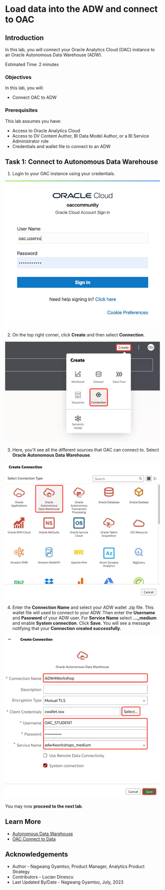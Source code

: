 # Load data into the ADW and connect to OAC

## Introduction

In this lab, you will connect your Oracle Analytics Cloud (OAC) instance to an Oracle Autonomous Data Warehouse (ADW).

Estimated Time: 2 minutes

### Objectives

In this lab, you will:
* Connect OAC to ADW

### Prerequisites

This lab assumes you have:
* Access to Oracle Analytics Cloud
* Access to DV Content Author, BI Data Model Author, or a BI Service Administrator role
* Credentials and wallet file to connect to an ADW

## Task 1: Connect to Autonomous Data Warehouse


1. Login to your OAC instance using your credentials.

  ![login](images/login.png)

2. On the top right corner, click **Create** and then select **Connection**.

  ![create connection](images/create-connection.png)

3. Here, you'll see all the different sources that OAC can connect to. Select **Oracle Autonomous Data Warehouse**.

  ![select adw](images/select-adw.png)

4. Enter the **Connection Name** and select your ADW wallet .zip file. This wallet file will used to connect to your ADW. Then enter the **Username** and **Password** of your ADW user. For **Service Name** select **..._medium** and enable **System connection**. Click **Save**. You will see a message notifying that your **Connection created successfully**.

  ![connection credentials](images/connection-credentials.png)

You may now **proceed to the next lab**.

## Learn More
* [Autonomous Data Warehouse](https://docs.oracle.com/en/cloud/paas/autonomous-data-warehouse-cloud/)
* [OAC Connect to Data](https://docs.oracle.com/en/cloud/paas/analytics-cloud/upload-data.html)

## Acknowledgements
* Author - Nagwang Gyamtso, Product Manager, Analytics Product Strategy
* Contributors - Lucian Dinescu
* Last Updated By/Date - Nagwang Gyamtso, July, 2023
